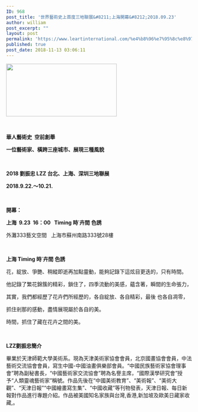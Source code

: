 ```yaml
---
ID: 968
post_title: '世界藝術史上首度三地聯展&#8211;上海開幕&#8212;2018.09.23'
author: william
post_excerpt: ""
layout: post
permalink: 'https://www.leartinternational.com/%e4%b8%96%e7%95%8c%e8%97%9d%e8%a1%93%e5%8f%b2%e4%b8%8a%e9%a6%96%e5%ba%a6%e4%b8%89%e5%9c%b0%e8%81%af%e5%b1%95-%e4%b8%8a%e6%b5%b7%e9%96%8b%e5%b9%95-2018-09-23/'
published: true
post_date: 2018-11-13 03:06:11
---
```

<img class="alignnone size-medium wp-image-969" src="https://www.leartinternational.com/wordpress/wp-content/uploads/2018/11/02-2不變色海報2版-300x143.jpg" alt="" width="300" height="143" />

&nbsp;

<strong>華人藝術史</strong><strong>  </strong><strong>空前創舉</strong>

<strong>一位藝術家、橫跨三座城市、展現三種風貌</strong>

&nbsp;

<strong>2018 </strong><strong>劉振忠</strong><strong> LZZ </strong><strong>台北、上海、深圳三地聯展</strong>

<strong>2018.9.22.</strong><strong>〜</strong><strong>10.21.</strong>

&nbsp;

<strong>開幕：</strong>

<strong>上海</strong><strong>  9.23  16</strong><strong>：</strong><strong>00   </strong><strong>Timing </strong><strong>時</strong><strong>˙</strong><strong>卉間</strong> <strong>色誘</strong><strong>  </strong>

外灘333藝文空間   上海市蘇州南路333號28樓

&nbsp;

<strong>上海</strong><strong> Timing </strong><strong>時</strong><strong>˙</strong><strong>卉間</strong> <strong>色誘</strong>

花，綻放、爭艷、稍縱即逝再加點靈動，能夠記錄下這炫目更迭的，只有時間。

他記錄了繁花錦簇的精彩，鎖住了，四季流動的美感，蘊含著，瞬間的生命張力，

其實，我們都經歷了花卉們所經歷的，各自綻放、各自精彩，最後 也各自凋零，

抓住剎那的感動，盡情展現屬於各自的美。

時間，抓住了藏在花卉之間的美。

&nbsp;

<strong>LZZ</strong><strong>劉振忠簡介</strong>

畢業於天津師範大學美術系。現為天津美術家協會會員，北京國畫協會會員，中法藝術交流協會會員，寫生中國-中國油畫俱樂部會員。“中國民族藝術家協會理事會”聘為副秘書長，“中國藝術家交流協會”聘為名譽主席，“國際漢學研究會”授予“人類靈魂藝術家”稱號。作品先後在“中國美術教育”、“美術報”、“美術大觀”、“天津日報”“中國繪畫寫生集”、“中國收藏”等刊物發表，天津日報、每日新報對作品進行專題介紹。作品被美國知名家族與台灣,香港,新加坡及歐美日藏家收藏,。